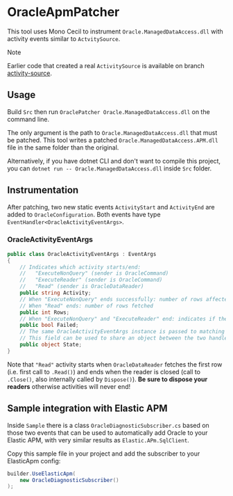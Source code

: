 # OracleApmPatcher
This tool uses Mono Cecil to instrument `Oracle.ManagedDataAccess.dll` with activity events similar to `ActvitySource`.

> [!NOTE]
> Earlier code that created a real `ActivitySource` is available on branch [activity-source](https://github.com/jods4/OracleApmPatcher/tree/activity-source).

## Usage 
Build `Src` then run `OraclePatcher Oracle.ManagedDataAccess.dll` on the command line.

The only argument is the path to `Oracle.ManagedDataAccess.dll` that must be patched.
This tool writes a patched `Oracle.ManagedDataAccess.APM.dll` file in the same folder than the original.

Alternatively, if you have dotnet CLI and don't want to compile this project, you can `dotnet run -- Oracle.ManagedDataAccess.dll` inside `Src` folder.

## Instrumentation
After patching, two new static events `ActivityStart` and `ActivityEnd` are added to `OracleConfiguration`. Both events have type `EventHandler<OracleActivityEventArgs>`.

### OracleActivityEventArgs
```csharp
public class OracleActivityEventArgs : EventArgs
{
    // Indicates which activity starts/end:
    //   "ExecuteNonQuery" (sender is OracleCommand)
    //   "ExecuteReader" (sender is OracleCommand)
    //   "Read" (sender is OracleDataReader)
    public string Activity;
    // When "ExecuteNonQuery" ends successfully: number of rows affected
    // When "Read" ends: number of rows fetched
    public int Rows;
    // When "ExecuteNonQuery" and "ExecuteReader" end: indicates if the command failed
    public bool Failed;
    // The same OracleActivityEventArgs instance is passed to matching ActivityStart and ActivityEnd events
    // This field can be used to share an object between the two handlers
    public object State;
}
```

Note that `"Read"` activity starts when `OracleDataReader` fetches the first row (i.e. first call to `.Read()`) and ends when the reader is closed (call to `.Close()`, also internally called by `Dispose()`). **Be sure to dispose your readers** otherwise activities will never end!

## Sample integration with Elastic APM
Inside `Sample` there is a class `OracleDiagnosticSubscriber.cs` based on those two events that can be used to automatically add Oracle to your Elastic APM, with very similar results as `Elastic.APm.SqlClient`.

Copy this sample file in your project and add the subscriber to your ElasticApm config:
```csharp
builder.UseElasticApm(
    new OracleDiagnosticSubscriber()
);
```